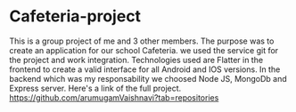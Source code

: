 # Cafeteria-project
This is a group project of me and 3 other members. The purpose was to create an application for our school Cafeteria. we used the service git for the project and work integration. Technologies used are Flatter in the frontend to create a valid interface for all Android and IOS versions. In the backend which was my responsability we choosed Node JS, MongoDb and Express server. Here's a link of the full project. https://github.com/arumugamVaishnavi?tab=repositories
